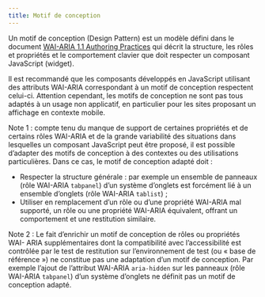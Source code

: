 ```yaml
---
title: Motif de conception 
---
```


Un motif de conception (Design Pattern) est un modèle défini dans le
document <span lang="en">[WAI-ARIA 1.1 Authoring Practices](http://www.w3.org/TR/wai-aria-practices/)</span>
 qui décrit la structure, les rôles et propriétés et le
comportement clavier que doit respecter un composant JavaScript (widget).

Il est recommandé que les composants développés en JavaScript utilisant des
attributs WAI-ARIA correspondant à un motif de conception respectent celui-ci.
Attention cependant, les motifs de conception ne sont pas tous adaptés à un
usage non applicatif, en particulier pour les sites proposant un affichage en
contexte mobile.

Note 1 : compte tenu du manque de support de certaines propriétés et de
certains rôles WAI-ARIA et de la grande variabilité des situations dans
lesquelles un composant JavaScript peut être proposé, il est possible
d’adapter des motifs de conception à des contextes ou des utilisations
particulières. Dans ce cas, le motif de conception adapté doit :
* Respecter la structure générale : par exemple un ensemble de panneaux (rôle WAI-ARIA `tabpanel`) d’un système d’onglets est forcément lié à un ensemble d’onglets (rôle WAI-ARIA `tablist`) ; 
* Utiliser en remplacement d’un rôle ou d’une propriété WAI-ARIA mal supporté, un rôle ou une propriété WAI-ARIA équivalent, offrant un comportement et une restitution similaire.

Note 2 : Le fait d’enrichir un motif de conception de rôles ou propriétés WAI-
ARIA supplémentaires dont la compatibilité avec l’accessibilité est contrôlée
par le test de restitution sur l’environnement de test (ou « base de référence
») ne constitue pas une adaptation d’un motif de conception. Par exemple
l’ajout de l’attribut WAI-ARIA `aria-hidden` sur les panneaux (rôle WAI-ARIA
`tabpanel`) d’un système d’onglets ne définit pas un motif de conception
adapté.

